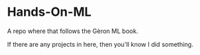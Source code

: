 # Hands-On-ML
A repo where that follows the Gèron ML book.

If there are any projects in here, then you'll know I did something. 

